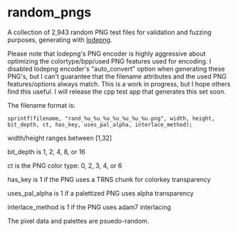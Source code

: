 # random_pngs
A collection of 2,943 random PNG test files for validation and fuzzing purposes, generating with [lodepng](https://lodev.org/lodepng/). 

Please note that lodepng's PNG encoder is highly aggressive about optimizing the colortype/bpp/used PNG features used for encoding. I disabled lodepng encoder's "auto_convert" option when generating these PNG's, but I can't guarantee that the filename attributes and the used PNG features/options always match. This is a work in progress, but I hope others find this useful. I will release the cpp test app that generates this set soon.

The filename format is:

```
sprintf(filename, "rand_%u_%u_%u_%u_%u_%u_%u.png", width, height, bit_depth, ct, has_key, uses_pal_alpha, interlace_method);
```

width/height ranges between [1,32]

bit_depth is 1, 2, 4, 8, or 16

ct is the PNG color type: 0, 2, 3, 4, or 6

has_key is 1 if the PNG uses a TRNS chunk for colorkey transparency

uses_pal_alpha is 1 if a palettized PNG uses alpha transparency

interlace_method is 1 if the PNG uses adam7 interlacing

The pixel data and palettes are psuedo-random.
